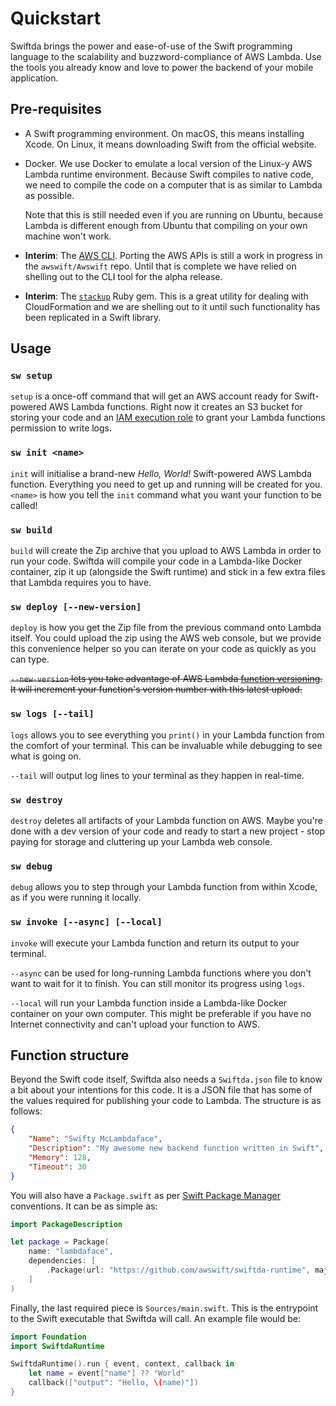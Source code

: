 # Quickstart

Swiftda brings the power and ease-of-use of the Swift programming language 
to the scalability and buzzword-compliance of AWS Lambda. Use the tools you 
already know and love to power the backend of your mobile application.

## Pre-requisites

* A Swift programming environment. On macOS, this means installing Xcode. On 
Linux, it means downloading Swift from the official website.

* Docker. We use Docker to emulate a local version of the Linux-y AWS Lambda 
runtime environment. Because Swift compiles to native code, we need to compile 
the code on a computer that is as similar to Lambda as possible. 

  Note that this is still needed even if you are running on Ubuntu, because 
  Lambda is different enough from Ubuntu that compiling on your own machine 
  won't work.

* **Interim**: The [AWS CLI](https://aws.amazon.com/cli/). Porting the AWS APIs 
is still a work in progress in the `awswift/Awswift` repo. Until that is complete 
we have relied on shelling out to the CLI tool for the alpha release.

* **Interim**: The [`stackup`](https://github.com/realestate-com-au/stackup) Ruby 
gem. This is a great utility for dealing with CloudFormation and we are shelling 
out to it until such functionality has been replicated in a Swift library.

## Usage

### `sw setup`

`setup` is a once-off command that will get an AWS account ready for Swift-powered 
AWS Lambda functions. Right now it creates an S3 bucket for storing your code and
an [IAM execution role][iam-exec-role] to grant your Lambda functions permission 
to write logs.

[iam-exec-role]: http://docs.aws.amazon.com/lambda/latest/dg/intro-permission-model.html#lambda-intro-execution-role

### `sw init <name>`

`init` will initialise a brand-new _Hello, World!_ Swift-powered AWS Lambda 
function. Everything you need to get up and running will be created for you. 
`<name>` is how you tell the `init` command what you want your function to 
be called!

### `sw build`

`build` will create the Zip archive that you upload to AWS Lambda in order 
to run your code. Swiftda will compile your code in a Lambda-like Docker 
container, zip it up (alongside the Swift runtime) and stick in a few extra 
files that Lambda requires you to have. 

### `sw deploy [--new-version]`

`deploy` is how you get the Zip file from the previous command onto Lambda 
itself. You could upload the zip using the AWS web console, but we provide 
this convenience helper so you can iterate on your code as quickly as you 
can type.

~~`--new-version` lets you take advantage of AWS Lambda [function versioning][fn-ver]. 
It will increment your function's version number with this latest upload.~~

[fn-ver]: http://docs.aws.amazon.com/lambda/latest/dg/versioning-aliases.html

### `sw logs [--tail]`

`logs` allows you to see everything you `print()` in your Lambda function from 
the comfort of your terminal. This can be invaluable while debugging to see 
what is going on.

`--tail` will output log lines to your terminal as they happen in real-time.

### `sw destroy`

`destroy` deletes all artifacts of your Lambda function on AWS. Maybe you're 
done with a dev version of your code and ready to start a new project - 
stop paying for storage and cluttering up your Lambda web console.

### `sw debug`

`debug` allows you to step through your Lambda function from within Xcode, 
as if you were running it locally.

### `sw invoke [--async] [--local]`

`invoke` will execute your Lambda function and return its output to your 
terminal.

`--async` can be used for long-running Lambda functions where you don't want 
to wait for it to finish. You can still monitor its progress using `logs`.

`--local` will run your Lambda function inside a Lambda-like Docker container 
on your own computer. This might be preferable if you have no Internet 
connectivity and can't upload your function to AWS.

## Function structure

Beyond the Swift code itself, Swiftda also needs a `Swiftda.json` file to know 
a bit about your intentions for this code. It is a JSON file that has some of 
the values required for publishing your code to Lambda. The structure is as 
follows:

```json
{
    "Name": "Swifty McLambdaface",
    "Description": "My awesome new backend function written in Swift",
    "Memory": 128,
    "Timeout": 30
}
```

You will also have a `Package.swift` as per [Swift Package Manager][swift-pm] 
conventions. It can be as simple as:

```swift
import PackageDescription

let package = Package(
    name: "lambdaface",
    dependencies: [
        .Package(url: "https://github.com/awswift/swiftda-runtime", majorVersion: 0, minor: 1)
    ]
)
```

[swift-pm]: https://swift.org/package-manager/

Finally, the last required piece is `Sources/main.swift`. This is the entrypoint 
to the Swift executable that Swiftda will call. An example file would be:

```swift
import Foundation
import SwiftdaRuntime

SwiftdaRuntime().run { event, context, callback in
    let name = event["name"] ?? "World" 
    callback(["output": "Hello, \(name)"])
}
```
